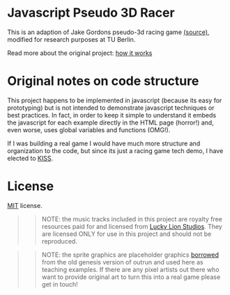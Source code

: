Javascript Pseudo 3D Racer
==========================

This is an adaption of Jake Gordons pseudo-3d racing game [(source)](https://github.com/jakesgordon/javascript-racer), modified for research purposes at TU Berlin.

Read more about the original project: [how it works](http://codeincomplete.com/posts/2012/6/22/javascript_racer/)

Original notes on code structure
================================

This project happens to be implemented in javascript (because its easy for prototyping) but
is not intended to demonstrate javascript techniques or best practices. In fact, in order to
keep it simple to understand it embeds the javascript for each example directly in the HTML
page (horror!) and, even worse, uses global variables and functions (OMG!).

If I was building a real game I would have much more structure and organization to the
code, but since its just a racing game tech demo, I have elected to [KISS](http://en.wikipedia.org/wiki/KISS_principle).

License
=======

[MIT](http://en.wikipedia.org/wiki/MIT_License) license.

>> NOTE: the music tracks included in this project are royalty free resources paid for and licensed
from [Lucky Lion Studios](http://luckylionstudios.com/). They are licensed ONLY for use in this
project and should not be reproduced.

>> NOTE: the sprite graphics are placeholder graphics [borrowed](http://pixel.garoux.net/game/44) from the old
genesis version of outrun and used here as teaching examples. If there are any pixel artists out there who want to 
provide original art to turn this into a real game please get in touch!

